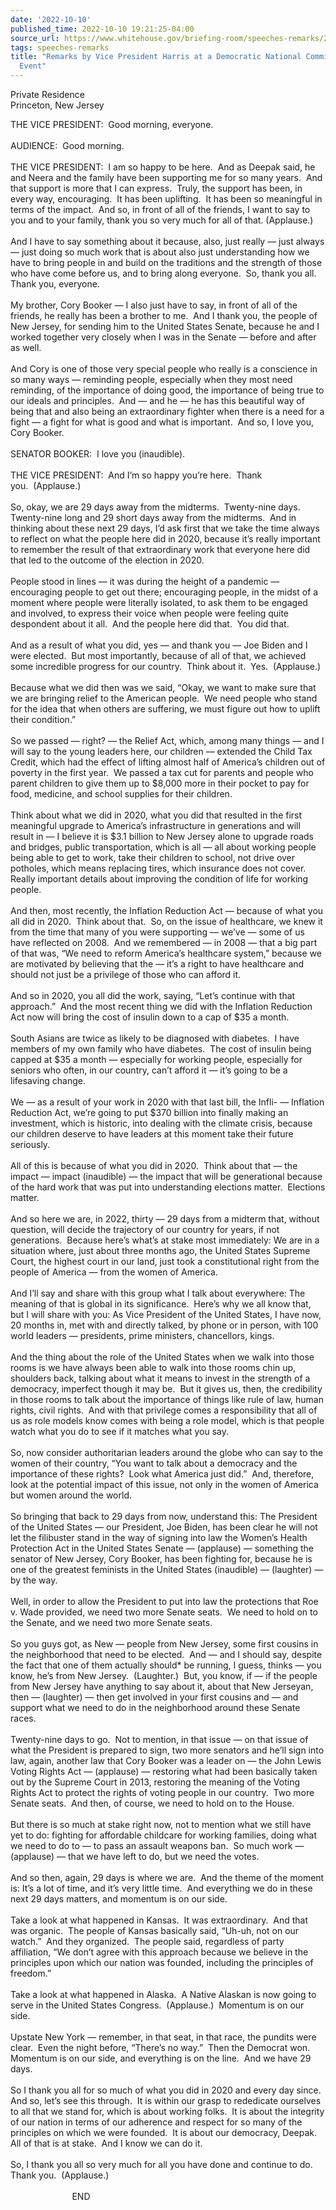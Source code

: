 ```yaml
---
date: '2022-10-10'
published_time: 2022-10-10 19:21:25-04:00
source_url: https://www.whitehouse.gov/briefing-room/speeches-remarks/2022/10/10/remarks-by-vice-president-harris-at-a-democratic-national-committee-finance-event/
tags: speeches-remarks
title: "Remarks by Vice President Harris at a Democratic National Committee Finance\_\
  Event"
---
```

 
Private Residence  
Princeton, New Jersey

THE VICE PRESIDENT:  Good morning, everyone.  
   
AUDIENCE:  Good morning.  
   
THE VICE PRESIDENT:  I am so happy to be here.  And as Deepak said, he
and Neera and the family have been supporting me for so many years.  And
that support is more that I can express.  Truly, the support has been,
in every way, encouraging.  It has been uplifting.  It has been so
meaningful in terms of the impact.  And so, in front of all of the
friends, I want to say to you and to your family, thank you so very much
for all of that. (Applause.)  
   
And I have to say something about it because, also, just really — just
always — just doing so much work that is about also just understanding
how we have to bring people in and build on the traditions and the
strength of those who have come before us, and to bring along everyone. 
So, thank you all.  Thank you, everyone.  
   
My brother, Cory Booker — I also just have to say, in front of all of
the friends, he really has been a brother to me.  And I thank you, the
people of New Jersey, for sending him to the United States Senate,
because he and I worked together very closely when I was in the Senate —
before and after as well.   
   
And Cory is one of those very special people who really is a conscience
in so many ways — reminding people, especially when they most need
reminding, of the importance of doing good, the importance of being true
to our ideals and principles.  And — and he — he has this beautiful way
of being that and also being an extraordinary fighter when there is a
need for a fight — a fight for what is good and what is important.  And
so, I love you, Cory Booker.  
   
SENATOR BOOKER:  I love you (inaudible).   
   
THE VICE PRESIDENT:  And I’m so happy you’re here.  Thank  
you.  (Applause.)  
   
So, okay, we are 29 days away from the midterms.  Twenty-nine days.  
Twenty-nine long and 29 short days away from the midterms.  And in
thinking about these next 29 days, I’d ask first that we take the time
always to reflect on what the people here did in 2020, because it’s
really important to remember the result of that extraordinary work that
everyone here did that led to the outcome of the election in 2020.  
   
People stood in lines — it was during the height of a pandemic —
encouraging people to get out there; encouraging people, in the midst of
a moment where people were literally isolated, to ask them to be engaged
and involved, to express their voice when people were feeling quite
despondent about it all.  And the people here did that.  You did that.  
   
And as a result of what you did, yes — and thank you — Joe Biden and I
were elected.  But most importantly, because of all of that, we achieved
some incredible progress for our country.  Think about it.  Yes. 
(Applause.)  
   
Because what we did then was we said, “Okay, we want to make sure that
we are bringing relief to the American people.  We need people who stand
for the idea that when others are suffering, we must figure out how to
uplift their condition.”  
   
So we passed — right? — the Relief Act, which, among many things — and I
will say to the young leaders here, our children — extended the Child
Tax Credit, which had the effect of lifting almost half of America’s
children out of poverty in the first year.  We passed a tax cut for
parents and people who parent children to give them up to $8,000 more in
their pocket to pay for food, medicine, and school supplies for their
children.   
   
Think about what we did in 2020, what you did that resulted in the first
meaningful upgrade to America’s infrastructure in generations and will
result in — I believe it is $3.1 billion to New Jersey alone to upgrade
roads and bridges, public transportation, which is all — all about
working people being able to get to work, take their children to school,
not drive over potholes, which means replacing tires, which insurance
does not cover.  Really important details about improving the condition
of life for working people.  
   
And then, most recently, the Inflation Reduction Act — because of what
you all did in 2020.  Think about that.  So, on the issue of healthcare,
we knew it from the time that many of you were supporting — we’ve — some
of us have reflected on 2008.  And we remembered — in 2008 — that a big
part of that was, “We need to reform America’s healthcare system,”
because we are motivated by believing that the — it’s a right to have
healthcare and should not just be a privilege of those who can afford
it.  
   
And so in 2020, you all did the work, saying, “Let’s continue with that
approach.”  And the most recent thing we did with the Inflation
Reduction Act now will bring the cost of insulin down to a cap of $35 a
month.   
   
South Asians are twice as likely to be diagnosed with diabetes.  I have
members of my own family who have diabetes.  The cost of insulin being
capped at $35 a month — especially for working people, especially for
seniors who often, in our country, can’t afford it — it’s going to be a
lifesaving change.  
   
We — as a result of your work in 2020 with that last bill, the Infli- —
Inflation Reduction Act, we’re going to put $370 billion into finally
making an investment, which is historic, into dealing with the climate
crisis, because our children deserve to have leaders at this moment take
their future seriously.   
   
All of this is because of what you did in 2020.  Think about that — the
impact — impact (inaudible) — the impact that will be generational
because of the hard work that was put into understanding elections
matter.  Elections matter.   
   
And so here we are, in 2022, thirty — 29 days from a midterm that,
without question, will decide the trajectory of our country for years,
if not generations.  Because here’s what’s at stake most immediately: We
are in a situation where, just about three months ago, the United States
Supreme Court, the highest court in our land, just took a constitutional
right from the people of America — from the women of America.   
   
And I’ll say and share with this group what I talk about everywhere: The
meaning of that is global in its significance.  Here’s why we all know
that, but I will share with you: As Vice President of the United States,
I have now, 20 months in, met with and directly talked, by phone or in
person, with 100 world leaders — presidents, prime ministers,
chancellors, kings.   
   
And the thing about the role of the United States when we walk into
those rooms is we have always been able to walk into those rooms chin
up, shoulders back, talking about what it means to invest in the
strength of a democracy, imperfect though it may be.  But it gives us,
then, the credibility in those rooms to talk about the importance of
things like rule of law, human rights, civil rights.  And with that
privilege comes a responsibility that all of us as role models know
comes with being a role model, which is that people watch what you do to
see if it matches what you say.  
   
So, now consider authoritarian leaders around the globe who can say to
the women of their country, “You want to talk about a democracy and the
importance of these rights?  Look what America just did.”  And,
therefore, look at the potential impact of this issue, not only in the
women of America but women around the world.   
   
So bringing that back to 29 days from now, understand this: The
President of the United States — our President, Joe Biden, has been
clear he will not let the filibuster stand in the way of signing into
law the Women’s Health Protection Act in the United States Senate —
(applause) — something the senator of New Jersey, Cory Booker, has been
fighting for, because he is one of the greatest feminists in the United
States (inaudible) — (laughter) — by the way.  
   
Well, in order to allow the President to put into law the protections
that Roe v. Wade provided, we need two more Senate seats.  We need to
hold on to the Senate, and we need two more Senate seats.   
   
So you guys got, as New — people from New Jersey, some first cousins in
the neighborhood that need to be elected.  And — and I should say,
despite the fact that one of them actually should\* be running, I guess,
thinks — you know, he’s from New Jersey.  (Laughter.)  But, you know, if
— if the people from New Jersey have anything to say about it, about
that New Jerseyan, then — (laughter) — then get involved in your first
cousins and — and support what we need to do in the neighborhood around
these Senate races.   
   
Twenty-nine days to go.  Not to mention, in that issue — on that issue
of what the President is prepared to sign, two more senators and he’ll
sign into law, again, another law that Cory Booker was a leader on — the
John Lewis Voting Rights Act — (applause) — restoring what had been
basically taken out by the Supreme Court in 2013, restoring the meaning
of the Voting Rights Act to protect the rights of voting people in our
country.  Two more Senate seats.  And then, of course, we need to hold
on to the House.  
   
But there is so much at stake right now, not to mention what we still
have yet to do: fighting for affordable childcare for working families,
doing what we need to do to — to pass an assault weapons ban.  So much
work — (applause) — that we have left to do, but we need the votes.  
   
And so then, again, 29 days is where we are.  And the theme of the
moment is: It’s a lot of time, and it’s very little time.  And
everything we do in these next 29 days matters, and momentum is on our
side.   
   
Take a look at what happened in Kansas.  It was extraordinary.  And that
was organic.  The people of Kansas basically said, “Uh-uh, not on our
watch.”  And they organized.  The people said, regardless of party
affiliation, “We don’t agree with this approach because we believe in
the principles upon which our nation was founded, including the
principles of freedom.”  
   
Take a look at what happened in Alaska.  A Native Alaskan is now going
to serve in the United States Congress.  (Applause.)  Momentum is on our
side.  
   
Upstate New York — remember, in that seat, in that race, the pundits
were clear.  Even the night before, “There’s no way.”  Then the Democrat
won.  Momentum is on our side, and everything is on the line.  And we
have 29 days.   
   
So I thank you all for so much of what you did in 2020 and every day
since.  And so, let’s see this through.  It is within our grasp to
rededicate ourselves to all that we stand for, which is about working
folks.  It is about the integrity of our nation in terms of our
adherence and respect for so many of the principles on which we were
founded.  It is about our democracy, Deepak.  All of that is at stake. 
And I know we can do it.  
   
So, I thank you all so very much for all you have done and continue to
do.  Thank you.  (Applause.)  
   
                         END
